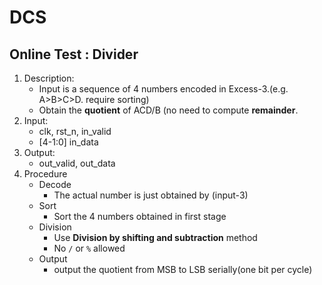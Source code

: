 # DCS
## Online Test : Divider
1. Description:
   - Input is a sequence of 4 numbers encoded in Excess-3.(e.g. A>B>C>D. require sorting)
   - Obtain the **quotient** of ACD/B (no need to compute **remainder**.
2. Input:
   - clk, rst_n, in_valid
   - [4-1:0] in_data
3. Output:
   - out_valid, out_data
4. Procedure
   - Decode
     - The actual number is just obtained by (input-3)
   - Sort
     - Sort the 4 numbers obtained in first stage
   - Division
     - Use **Division by shifting and subtraction** method
     - No `/` or `%` allowed
   - Output
     - output the quotient from MSB to LSB serially(one bit per cycle)
